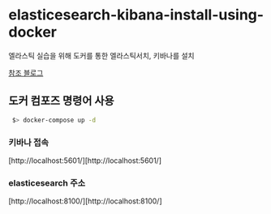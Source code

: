 # elasticesearch-kibana-install-using-docker
엘라스틱 실습을 위해 도커를 통한 엘라스틱서치, 키바나를 설치

<a href="https://alysivji.github.io/elasticsearch-kibana-with-docker-compose.html" target="_blank">참조 블로그</a>

## 도커 컴포즈 명령어 사용
```bash
 $> docker-compose up -d
```

### 키바나 접속
[http://localhost:5601/][http://localhost:5601/]

### elasticesearch 주소
[http://localhost:8100/][http://localhost:8100/]
